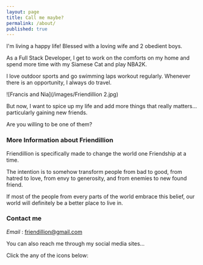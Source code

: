 ```yaml
---
layout: page
title: Call me maybe?
permalink: /about/
published: true
---
```


I'm living a happy life! Blessed with a loving wife and 2 obedient boys. 

As a Full Stack Developer, I get to work on the comforts on my home and spend more time with my Siamese Cat and play NBA2K.

I love outdoor sports and go swimming laps workout regularly. Whenever there is an opportunity, I always do travel.



![Francis and Nia](/images/Friendillion 2.jpg)  




But now, I want to spice up my life and add more things that really matters... particularly gaining new friends.

Are you willing to be one of them?


### More Information about Friendillion  


Friendillion is specifically made to change the world one Friendship at a time. 

The intention is to somehow transform people from bad to good, from hatred to love, from envy to generosity, and from enemies to new found friend. 

If most of the people from every parts of the world embrace this belief, our world will definitely be a better place to live in.

### Contact me


_Email_ : [friendillion@gmail.com](mailto:friendillion@gmail.com)

You can also reach me through my social media sites...  

Click the any of the icons below:  